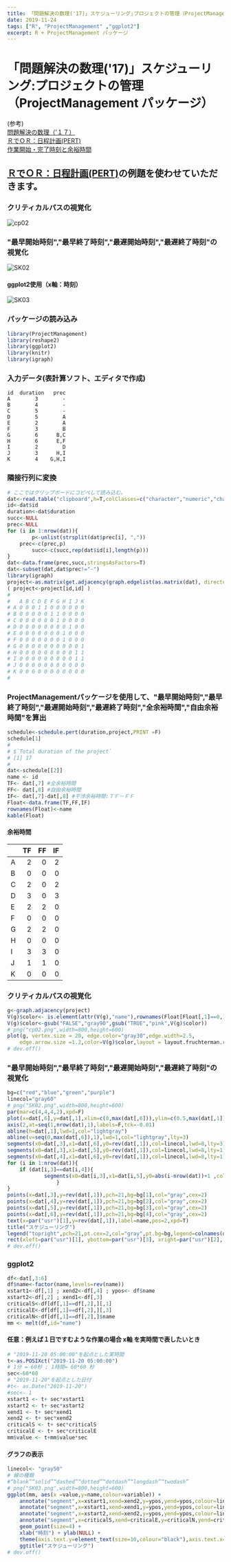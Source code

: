 ```yaml
---
title: 「問題解決の数理('17)」スケジューリング;プロジェクトの管理（ProjectManagement パッケージ）
date: 2019-11-24
tags: ["R", "ProjectManagement" ,"ggplot2"]
excerpt: R + ProjectManagement パッケージ
---
```


# 「問題解決の数理('17)」スケジューリング:プロジェクトの管理（ProjectManagement パッケージ）

(参考)  
[問題解決の数理（’１７）](https://info.ouj.ac.jp/~maps17/01_02/)  
[ＲでＯＲ：日程計画(PERT)](http://www.f.waseda.jp/sakas/R/ROR/orPERT.html)  
[作業開始・完了時刻と余裕時間](http://www.kogures.com/hitoshi/webtext/or-pt-yoyuu/index.html)  

## [ＲでＯＲ：日程計画(PERT)](http://www.f.waseda.jp/sakas/R/ROR/orPERT.html)の例題を使わせていただきます。

### クリティカルパスの視覚化

![cp02](images/cp02.png)

### "最早開始時刻","最早終了時刻","最遅開始時刻","最遅終了時刻"の視覚化

![SK02](images/SK02.png)

#### ggplot2使用（x軸：時刻）

![SK03](images/SK03.png)

### パッケージの読み込み

```R
library(ProjectManagement)
library(reshape2)
library(ggplot2)
library(knitr)
library(igraph)
```

### 入力データ(表計算ソフト、エディタで作成)

```
id  duration   prec
A        3        -
B        4        -
C        5        -
D        5        A
E        2        A
F        3        B
G        6      B,C
H        6      E,F
I        2        D
J        3      H,I
K        4    G,H,I
```

### 隣接行列に変換

```R
# ここではクリップボードにコピペして読み込む。
dat<-read.table("clipboard",h=T,colClasses=c("character","numeric","character"),stringsAsFactors=T)
id<-dat$id
duration<-dat$duration
succ<-NULL
prec<-NULL
for (i in 1:nrow(dat)){
        p<-unlist(strsplit(dat$prec[i], ","))
	prec<-c(prec,p)
        succ<-c(succ,rep(dat$id[i],length(p)))
}
dat<-data.frame(prec,succ,stringsAsFactors=T)
dat<-subset(dat,dat$prec!="-")
library(igraph)
project<-as.matrix(get.adjacency(graph.edgelist(as.matrix(dat), directed=T)))
( project<-project[id,id] )
#
#   A B C D E F G H I J K
# A 0 0 0 1 1 0 0 0 0 0 0
# B 0 0 0 0 0 1 1 0 0 0 0
# C 0 0 0 0 0 0 1 0 0 0 0
# D 0 0 0 0 0 0 0 0 1 0 0
# E 0 0 0 0 0 0 0 1 0 0 0
# F 0 0 0 0 0 0 0 1 0 0 0
# G 0 0 0 0 0 0 0 0 0 0 1
# H 0 0 0 0 0 0 0 0 0 1 1
# I 0 0 0 0 0 0 0 0 0 1 1
# J 0 0 0 0 0 0 0 0 0 0 0
# K 0 0 0 0 0 0 0 0 0 0 0
#
```

### ProjectManagementパッケージを使用して、"最早開始時刻","最早終了時刻","最遅開始時刻","最遅終了時刻","全余裕時間","自由余裕時間"を算出

```R
schedule<-schedule.pert(duration,project,PRINT =F)
schedule[1]
#
# $`Total duration of the project`
# [1] 17
#
dat<-schedule[[2]]
name <- id
TF<- dat[,7] #全余裕時間
FF<- dat[,8] #自由余裕時間
IF<- dat[,7]-dat[,8] #干渉余裕時間:ＴＦ－ＦＦ
Float<-data.frame(TF,FF,IF)
rownames(Float)<-name
kable(Float)
```
#### 余裕時間

|   | TF| FF| IF|
|:--|--:|--:|--:|
|A  |  2|  0|  2|
|B  |  0|  0|  0|
|C  |  2|  0|  2|
|D  |  3|  0|  3|
|E  |  2|  2|  0|
|F  |  0|  0|  0|
|G  |  2|  2|  0|
|H  |  0|  0|  0|
|I  |  3|  3|  0|
|J  |  1|  1|  0|
|K  |  0|  0|  0|

### クリティカルパスの視覚化

```R
g<-graph.adjacency(project)
V(g)$color<- is.element(attr(V(g),"name"),rownames(Float[Float[,1]==0,]))
V(g)$color<-gsub("FALSE","gray90",gsub("TRUE","pink",V(g)$color))
# png("cp02.png",width=800,height=600)
plot(g, vertex.size = 20, edge.color="gray30",edge.width=2.5,
	edge.arrow.size =1.2,color=V(g)$color,layout = layout.fruchterman.reingold)
# dev.off()
```

### "最早開始時刻","最早終了時刻","最遅開始時刻","最遅終了時刻"の視覚化

```R
bg=c("red","blue","green","purple")
linecol="gray60"
# png("SK02.png",width=800,height=600)
par(mar=c(4,4,4,2),xpd=F)
plot(x=dat[,6],y=dat[,1],xlim=c(0,max(dat[,6])),ylim=c(0.5,max(dat[,1])+0.5),type="n",yaxt="n",xlab="経過時間",ylab="")
axis(2,at=seq(1,nrow(dat),1),labels=F,tck=-0.01)
abline(h=dat[,1],lwd=1,col="lightgray")
abline(v=seq(0,max(dat[,6]),1),lwd=1,col="lightgray",lty=3)
segments(x0=dat[,3],x1=dat[,6],y0=rev(dat[,1]),col=linecol,lwd=8,lty=3)
segments(x0=dat[,3],x1=dat[,5],y0=rev(dat[,1]),col=linecol,lwd=8,lty=1)
segments(x0=dat[,4],x1=dat[,6],y0=rev(dat[,1]),col=linecol,lwd=8,lty=1)
for (i in 1:nrow(dat)){
	if (dat[i,3]==dat[i,4]){
			segments(x0=dat[i,3],x1=dat[i,5],y0=abs(i-nrow(dat))+1 ,col="red",lwd=8,lty=1)
				}
}		
points(x=dat[,3],y=rev(dat[,1]),pch=21,bg=bg[1],col="gray",cex=2)
points(x=dat[,4],y=rev(dat[,1]),pch=21,bg=bg[2],col="gray",cex=2)
points(x=dat[,5],y=rev(dat[,1]),pch=21,bg=bg[3],col="gray",cex=2)
points(x=dat[,6],y=rev(dat[,1]),pch=21,bg=bg[4],col="gray",cex=2)
text(x=par("usr")[1],y=rev(dat[,1]),label=name,pos=2,xpd=T)
title("スケジューリング")
legend("topright",pch=21,pt.cex=2,col="gray",pt.bg=bg,legend=colnames(dat)[3:6],inset=c(0.03,0.03),yjust=1.2)
rect(xleft=par("usr")[1], ybottom=par("usr")[3], xright=par("usr")[2], ytop=par("usr")[4],lwd=3)
# dev.off()
```
### ggplot2

```R
df<-dat[,3:6]
df$name<-factor(name,levels=rev(name))
xstart1<-df[,1] ; xend2<-df[,4] ; ypos<- df$name
xstart2<-df[,2] ; xend1<-df[,3]
criticalS<-df[df[,1]==df[,2],][,1]
criticalE<-df[df[,1]==df[,2],][,3]
criticalN<-df[df[,1]==df[,2],]$name
mm <- melt(df,id="name")
```

#### 任意：例えば１日ですむような作業の場合 x軸 を実時間で表したいとき

```R
# "2019-11-20 05:00:00"を起点とした実時間
t<-as.POSIXct("2019-11-20 05:00:00")
# 1分 = 60秒 ; 1時間= 60*60 秒
sec<-60*60
# "2019-11-20"を起点とした日付
#t<- as.Date("2019-11-20")
#sec<- 1
xstart1 <- t+ sec*xstart1
xstart2 <- t+ sec*xstart2
xend1 <- t+ sec*xend1
xend2 <- t+ sec*xend2
criticalS <- t+ sec*criticalS
criticalE <- t+ sec*criticalE
mm$value <- t+mm$value*sec
```
#### グラフの表示

```R
linecol<- "gray50"
# 線の種類
#“blank”“solid”“dashed”“dotted”“dotdash”“longdash”“twodash”
# png("SK03.png",width=800,height=600)
ggplot(mm, aes(x =value,y=name,colour=variable)) +
	annotate("segment",x=xstart1,xend=xend2,y=ypos,yend=ypos,colour=linecol,size=2,linetype="dotted") +
	annotate("segment",x=xstart1,xend=xend1,y=ypos,yend=ypos,colour=linecol,size=2,linetype="solid") +
	annotate("segment",x=xstart2,xend=xend2,y=ypos,yend=ypos,colour=linecol,size=2,linetype="solid") +
	annotate("segment",x=criticalS,xend=criticalE,y=criticalN,yend=criticalN,colour="red",size=2,linetype="solid") +
	geom_point(size=4) +
	xlab("時刻") + ylab(NULL) +
	theme(axis.text.y=element_text(size=10,colour="black"),axis.text.x=element_text(size=10,colour="black")) +
	ggtitle("スケジューリング")
# dev.off()
```

